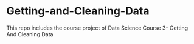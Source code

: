 # Getting-and-Cleaning-Data
This repo includes the course project of Data Science Course 3- Getting And Cleaning Data
